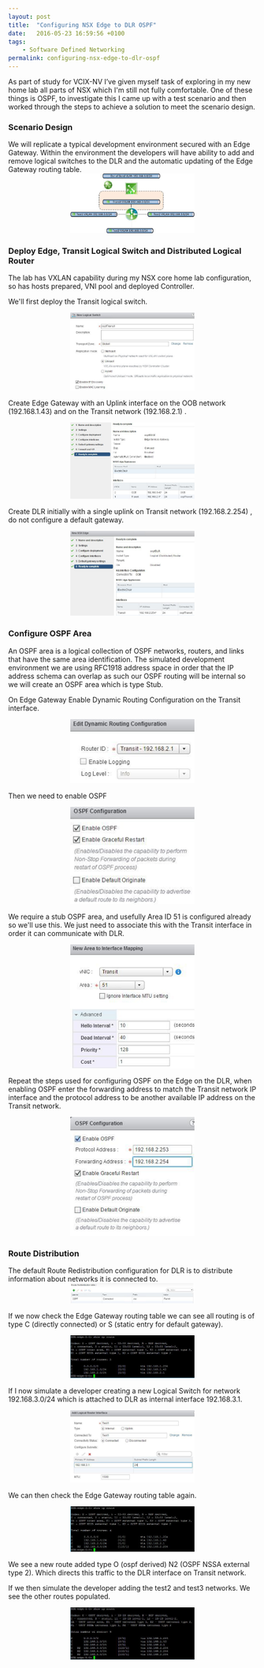 ```yaml
---
layout: post
title:  "Configuring NSX Edge to DLR OSPF"
date:   2016-05-23 16:59:56 +0100
tags:
    - Software Defined Networking
permalink: configuring-nsx-edge-to-dlr-ospf
---
```

As part of study for VCIX-NV I’ve given myself task of exploring in my new home lab all parts of NSX which 
I'm still not fully comfortable.  One of these things is OSPF,  to investigate this I came up with a test 
scenario and then worked through the steps to achieve a solution to meet the scenario design.

<H3>Scenario Design</H3>
We will replicate a typical development environment secured with an Edge Gateway.  Within the environment 
the developers will have ability to add and remove logical switches to the DLR and the automatic updating 
of the Edge Gateway routing table.

<center><img src="/images/OSPF-Test.jpg" width="50%"></center>

<H3>Deploy Edge, Transit Logical Switch and Distributed Logical Router</H3>
The lab has VXLAN capability during my NSX core home lab configuration, so has hosts prepared, VNI pool and deployed Controller.

We'll first deploy the Transit logical switch.

<center><img src="/images/ospfLS.jpg" width="50%"></center>

Create Edge Gateway with an Uplink interface on the OOB network  (192.168.1.43) and on the Transit network 
(192.168.2.1) .

<center><img src="/images/OSPFedge.jpg" width="50%"></center>

Create DLR initially with a single uplink on Transit network (192.168.2.254) , do not configure a default gateway.

<center><img src="/images/OSPFdlr.jpg" width="50%"></center>

<H3>Configure OSPF Area</H3>
An OSPF area is a logical collection of OSPF networks, routers, and links that have the same area identification. 
The simulated development environment we are using RFC1918 address space in order that the IP address schema can 
overlap as such our OSPF routing will be internal so we will create an OSPF area which is type Stub.

On Edge Gateway Enable Dynamic Routing Configuration on the Transit interface.

<center><img src="/images/ospfDynamic.jpg" width="50%"></center>

Then we need to enable OSPF

<center><img src="/images/ospfEnable.jpg" width="50%"></center>

We require a stub OSPF area, and usefully Area ID 51 is configured already so we'll use this.  We just 
need to associate this with the Transit interface in order it can communicate with DLR.

<center><img src="/images/ospfMapping.jpg" width="50%"></center>

Repeat the steps used for configuring OSPF on the Edge on the DLR, when enabling OSPF enter the forwarding 
address to match the Transit network IP interface and the protocol address to be another available IP 
address on the Transit network.

<center><img src="/images/ospfProFwd.jpg" width="50%"></center>

<H3>Route Distribution</H3>
The default Route Redistribution configuration for DLR is to distribute information about networks 
it is connected to.

<center><img src="/images/ospfRouteDistribute.jpg" width="50%"></center>

If we now check the Edge Gateway routing table we can see all routing is of type C (directly 
connected) or S (static entry for default gateway).

<center><img src="/images/edgeRouteTable.jpg" width="50%"></center>

If I now simulate a developer creating a new Logical Switch for network 192.168.3.0/24 which 
is attached to DLR as internal interface 192.168.3.1.

<center><img src="/images/test1DLR.jpg" width="50%"></center>

We can then check the Edge Gateway routing table again.

<center><img src="/images/test1Edge.jpg" width="50%"></center>

We see a new route added type O (ospf derived) N2 (OSPF NSSA external type 2).  Which directs 
this traffic to the DLR interface on Transit network.

If we then simulate the developer adding the test2 and test3 networks. We see the other routes populated.

<center><img src="/images/ospfTest2-3.jpg" width="50%"></center>